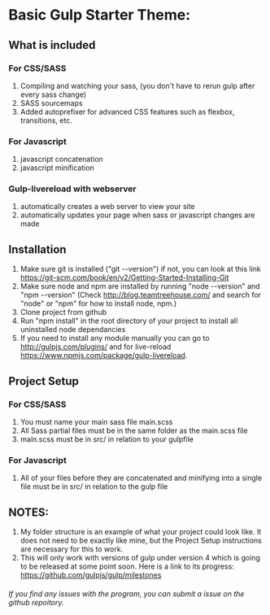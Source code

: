 # Basic Gulp Starter Theme:
## What is included
### For CSS/SASS
 1. Compiling and watching your sass, (you don't have to rerun gulp after every sass change)
 2. SASS sourcemaps
 3. Added autoprefixer for advanced CSS features such as flexbox, transitions, etc.

### For Javascript
1. javascript concatenation
2. javascript minification

### Gulp-livereload with webserver
1. automatically creates a web server to view your site
2. automatically updates your page when sass or javascript changes are made

## Installation
1. Make sure git is installed ("git --version") if not, you can look at this link https://git-scm.com/book/en/v2/Getting-Started-Installing-Git
2. Make sure node and npm are installed by running "node --version" and "npm --version"
(Check http://blog.teamtreehouse.com/ and search for "node" or "npm" for how to install node, npm.)
3. Clone project from github
4. Run "npm install" in the root directory of your project to install all uninstalled node dependancies
4. If you need to install any module manually you can go to http://gulpjs.com/plugins/ and for live-reload https://www.npmjs.com/package/gulp-livereload.

## Project Setup
### For CSS/SASS
1. You must name your main sass file main.scss
2. All Sass partial files must be in the same folder as the main.scss file
3. main.scss must be in src/ in relation to your gulpfile

### For Javascript
1. All of your files before they are concatenated and minifying into a single file must be in src/ in relation to the gulp file

## NOTES:
1. My folder structure is an example of what your project could look like. It does not need  to be exactly like mine, but the Project Setup instructions are necessary for this to work.
2. This will only work with versions of gulp under version 4 which is going to be released at some point soon. Here is a link to its progress: https://github.com/gulpjs/gulp/milestones

###### If you find any issues with the program, you can submit a issue on the github repoitory.
